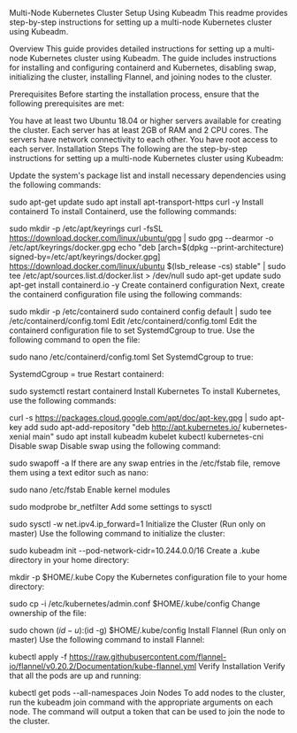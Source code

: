 Multi-Node Kubernetes Cluster Setup Using Kubeadm
This readme provides step-by-step instructions for setting up a multi-node Kubernetes cluster using Kubeadm.

Overview
This guide provides detailed instructions for setting up a multi-node Kubernetes cluster using Kubeadm. The guide includes instructions for installing and configuring containerd and Kubernetes, disabling swap, initializing the cluster, installing Flannel, and joining nodes to the cluster.

Prerequisites
Before starting the installation process, ensure that the following prerequisites are met:

You have at least two Ubuntu 18.04 or higher servers available for creating the cluster.
Each server has at least 2GB of RAM and 2 CPU cores.
The servers have network connectivity to each other.
You have root access to each server.
Installation Steps
The following are the step-by-step instructions for setting up a multi-node Kubernetes cluster using Kubeadm:

Update the system's package list and install necessary dependencies using the following commands:

sudo apt-get update
sudo apt install apt-transport-https curl -y
Install containerd
To install Containerd, use the following commands:

sudo mkdir -p /etc/apt/keyrings
curl -fsSL https://download.docker.com/linux/ubuntu/gpg | sudo gpg --dearmor -o /etc/apt/keyrings/docker.gpg
echo "deb [arch=$(dpkg --print-architecture) signed-by=/etc/apt/keyrings/docker.gpg] https://download.docker.com/linux/ubuntu $(lsb_release -cs) stable" | sudo tee /etc/apt/sources.list.d/docker.list > /dev/null
sudo apt-get update
sudo apt-get install containerd.io -y
Create containerd configuration
Next, create the containerd configuration file using the following commands:

sudo mkdir -p /etc/containerd
sudo containerd config default | sudo tee /etc/containerd/config.toml
Edit /etc/containerd/config.toml
Edit the containerd configuration file to set SystemdCgroup to true. Use the following command to open the file:

sudo nano /etc/containerd/config.toml
Set SystemdCgroup to true:

SystemdCgroup = true
Restart containerd:

sudo systemctl restart containerd
Install Kubernetes
To install Kubernetes, use the following commands:

curl -s https://packages.cloud.google.com/apt/doc/apt-key.gpg | sudo apt-key add
sudo apt-add-repository "deb http://apt.kubernetes.io/ kubernetes-xenial main"
sudo apt install kubeadm kubelet kubectl kubernetes-cni
Disable swap
Disable swap using the following command:

sudo swapoff -a
If there are any swap entries in the /etc/fstab file, remove them using a text editor such as nano:

sudo nano /etc/fstab
Enable kernel modules

sudo modprobe br_netfilter
Add some settings to sysctl

sudo sysctl -w net.ipv4.ip_forward=1
Initialize the Cluster (Run only on master)
Use the following command to initialize the cluster:

sudo kubeadm init --pod-network-cidr=10.244.0.0/16
Create a .kube directory in your home directory:

mkdir -p $HOME/.kube
Copy the Kubernetes configuration file to your home directory:

sudo cp -i /etc/kubernetes/admin.conf $HOME/.kube/config
Change ownership of the file:

sudo chown $(id -u):$(id -g) $HOME/.kube/config
Install Flannel (Run only on master)
Use the following command to install Flannel:

kubectl apply -f https://raw.githubusercontent.com/flannel-io/flannel/v0.20.2/Documentation/kube-flannel.yml
Verify Installation
Verify that all the pods are up and running:

kubectl get pods --all-namespaces
Join Nodes
To add nodes to the cluster, run the kubeadm join command with the appropriate arguments on each node. The command will output a token that can be used to join the node to the cluster.